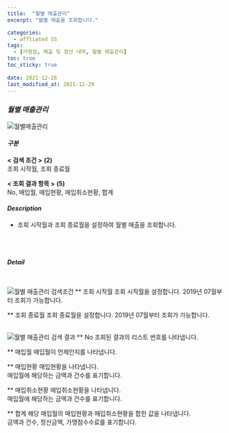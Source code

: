 ```yaml
---
title:  "월별 매출관리"
excerpt: "월별 매출을 조회합니다."

categories:
  - affliated SS
tags:
  - [가맹점, 매출 및 정산 내역, 월별 매출관리]
toc: true
toc_sticky: true
 
date: 2021-12-26
last_modified_at: 2021-12-29
---
```

### *월별 매출관리*
![월별매출관리](https://user-images.githubusercontent.com/95394003/147638704-7287716b-6d84-42c0-a54e-09fef09f3c6b.jpeg)

#### *구분* <br>
**< 검색 조건 >** **(2)**
<br>조회 시작월, 조회 종료월

**< 조회 결과 항목 >** **(5)**
<br>No, 매입월, 매입현황, 매입취소현황, 합계

#### *Description*
- 조회 시작월과 조회 종료월을 설정하여 월별 매출을 조회합니다.
<br>
<br>

#### *Detail*
<br>

![월별 매출관리 검색조건](https://user-images.githubusercontent.com/95394003/147638711-e149961a-ca8a-4d95-bb1a-eeff3724b056.jpeg)
** 조회 시작월
조회 시작월을 설정합니다. 2019년 07월부터 조회가 가능합니다.

** 조회 종료월
조회 종료월을 설정합니다. 2019년 07월부터 조회가 가능합니다.
<br>
<br>

![월별 매출관리 검색 결과](https://user-images.githubusercontent.com/95394003/147638721-1d5f5d65-58b1-4193-a43c-28934be4b0ba.jpeg)
** No
조회된 결과의 리스트 번호를 나타냅니다.

** 매입월
매입월이 언제인지를 나타냅니다.

** 매입현황
매입현황을 나타냅니다.<br>
매입월에 해당하는 금액과 건수를 표기합니다.

** 매입취소현황
매입취소현황을 나타냅니다.<br>
매입월에 해당하는 금액과 건수를 표기합니다.

** 합계
해당 매입월의 매입현황과 매입취소현황을 합한 값을 나타냅니다.<br>
금액과 건수, 정산금액, 가맹점수수료를 표기합니다.